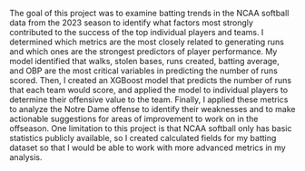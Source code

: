 The goal of this project was to examine batting trends in the NCAA softball data from the 2023 season to identify what factors most strongly contributed to the success of the top individual players and teams. I determined which metrics are the most closely related to generating runs and which ones are the strongest predictors of player performance. My model identified that walks, stolen bases, runs created, batting average, and OBP are the most critical variables in predicting the number of runs scored. Then, I created an XGBoost model that predicts the number of runs that each team would score, and applied the model to individual players to determine their offensive value to the team. Finally, I applied these metrics to analyze the Notre Dame offense to identify their weaknesses and to make actionable suggestions for areas of improvement to work on in the offseason. One limitation to this project is that NCAA softball only has basic statistics publicly available, so I created calculated fields for my batting dataset so that I would be able to work with more advanced metrics in my analysis. 
